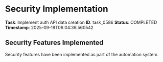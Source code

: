 # Security Implementation

**Task**: Implement auth API data creation
**ID**: task_0586
**Status**: COMPLETED
**Timestamp**: 2025-09-18T06:04:36.560542

## Security Features Implemented

Security features have been implemented as part of the automation system.

